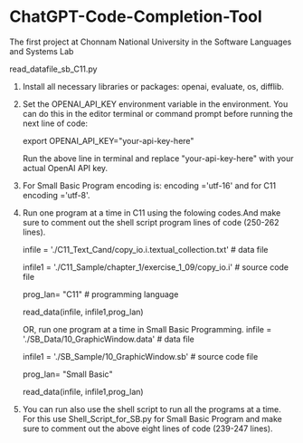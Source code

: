 # ChatGPT-Code-Completion-Tool
The first project at Chonnam National University in the Software Languages and Systems Lab

read_datafile_sb_C11.py
1. Install all necessary libraries or packages: openai, evaluate, os, difflib.
   
2. Set the OPENAI_API_KEY environment variable in the environment. You can do this in the editor terminal or command prompt before running the next line of code:
   
   export OPENAI_API_KEY="your-api-key-here"
   
   Run the above line in terminal and replace "your-api-key-here" with your actual OpenAI API key.
3. For Small Basic Program encoding is: encoding ='utf-16' and for C11 encoding ='utf-8'.
   
4. Run one program at a time in C11 using the folowing codes.And make sure to comment out the shell script program lines of code (250-262 lines).

   infile = './C11_Text_Cand/copy_io.i.textual_collection.txt' # data file
   
   infile1 = './C11_Sample/chapter_1/exercise_1_09/copy_io.i'   # source code file
   
   prog_lan= "C11"            # programming language
   
   read_data(infile, infile1,prog_lan)

   OR, run one program at a time in Small Basic Programming.
   infile = './SB_Data/10_GraphicWindow.data' # data file 

   infile1 = './SB_Sample/10_GraphicWindow.sb'   # source code file

   prog_lan= "Small Basic"

   read_data(infile, infile1,prog_lan)
   
5. You can run also use the shell script to run all the programs at a time. For this use Shell_Script_for_SB.py for Small Basic Program and make sure to comment out the above eight lines of code (239-247 lines).
